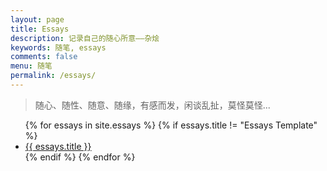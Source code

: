 ```yaml
---
layout: page
title: Essays
description: 记录自己的随心所意——杂烩
keywords: 随笔, essays
comments: false
menu: 随笔
permalink: /essays/
---
```


<!--随笔页面代码设置  -->
> 随心、随性、随意、随缘，有感而发，闲谈乱扯，莫怪莫怪...

<ul class="listing">
{% for essays in site.essays %}
{% if essays.title != "Essays Template" %}
<li class="listing-item"><a href="{{ essays.url }}">{{ essays.title }}</a></li>
{% endif %}
{% endfor %}
</ul>
